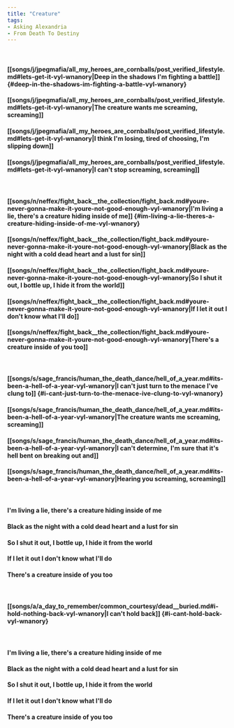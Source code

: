 ```yaml
---
title: "Creature"
tags:
- Asking Alexandria
- From Death To Destiny
---
```

&nbsp;
#### [[songs/j/jpegmafia/all_my_heroes_are_cornballs/post_verified_lifestyle.md#lets-get-it-vyl-wnanory|Deep in the shadows I'm fighting a battle]] {#deep-in-the-shadows-im-fighting-a-battle-vyl-wnanory}
#### [[songs/j/jpegmafia/all_my_heroes_are_cornballs/post_verified_lifestyle.md#lets-get-it-vyl-wnanory|The creature wants me screaming, screaming]]
#### [[songs/j/jpegmafia/all_my_heroes_are_cornballs/post_verified_lifestyle.md#lets-get-it-vyl-wnanory|I think I'm losing, tired of choosing, I'm slipping down]]
#### [[songs/j/jpegmafia/all_my_heroes_are_cornballs/post_verified_lifestyle.md#lets-get-it-vyl-wnanory|I can't stop screaming, screaming]]
&nbsp;
#### [[songs/n/neffex/fight_back__the_collection/fight_back.md#youre-never-gonna-make-it-youre-not-good-enough-vyl-wnanory|I'm living a lie, there's a creature hiding inside of me]] {#im-living-a-lie-theres-a-creature-hiding-inside-of-me-vyl-wnanory}
#### [[songs/n/neffex/fight_back__the_collection/fight_back.md#youre-never-gonna-make-it-youre-not-good-enough-vyl-wnanory|Black as the night with a cold dead heart and a lust for sin]]
#### [[songs/n/neffex/fight_back__the_collection/fight_back.md#youre-never-gonna-make-it-youre-not-good-enough-vyl-wnanory|So I shut it out, I bottle up, I hide it from the world]]
#### [[songs/n/neffex/fight_back__the_collection/fight_back.md#youre-never-gonna-make-it-youre-not-good-enough-vyl-wnanory|If I let it out I don't know what I'll do]]
#### [[songs/n/neffex/fight_back__the_collection/fight_back.md#youre-never-gonna-make-it-youre-not-good-enough-vyl-wnanory|There's a creature inside of you too]]
&nbsp;
#### [[songs/s/sage_francis/human_the_death_dance/hell_of_a_year.md#its-been-a-hell-of-a-year-vyl-wnanory|I can't just turn to the menace I've clung to]] {#i-cant-just-turn-to-the-menace-ive-clung-to-vyl-wnanory}
#### [[songs/s/sage_francis/human_the_death_dance/hell_of_a_year.md#its-been-a-hell-of-a-year-vyl-wnanory|The creature wants me screaming, screaming]]
#### [[songs/s/sage_francis/human_the_death_dance/hell_of_a_year.md#its-been-a-hell-of-a-year-vyl-wnanory|I can't determine, I'm sure that it's hell bent on breaking out and]]
#### [[songs/s/sage_francis/human_the_death_dance/hell_of_a_year.md#its-been-a-hell-of-a-year-vyl-wnanory|Hearing you screaming, screaming]]
&nbsp;
#### I'm living a lie, there's a creature hiding inside of me
#### Black as the night with a cold dead heart and a lust for sin
#### So I shut it out, I bottle up, I hide it from the world
#### If I let it out I don't know what I'll do
#### There's a creature inside of you too
&nbsp;
#### [[songs/a/a_day_to_remember/common_courtesy/dead__buried.md#i-hold-nothing-back-vyl-wnanory|I can't hold back]] {#i-cant-hold-back-vyl-wnanory}
&nbsp;
#### I'm living a lie, there's a creature hiding inside of me
#### Black as the night with a cold dead heart and a lust for sin
#### So I shut it out, I bottle up, I hide it from the world
#### If I let it out I don't know what I'll do
#### There's a creature inside of you too
